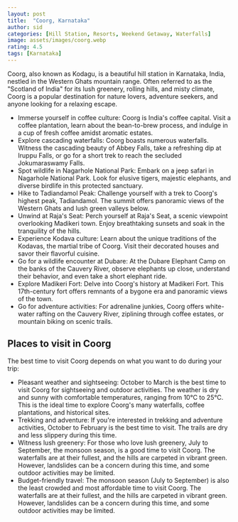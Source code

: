 ```yaml
---
layout: post
title:  "Coorg, Karnataka"
author: sid
categories: [Hill Station, Resorts, Weekend Getaway, Waterfalls]
image: assets/images/coorg.webp
rating: 4.5
tags: [Karnataka]
---
```

Coorg, also known as Kodagu, is a beautiful hill station in Karnataka, India, nestled in the Western Ghats mountain range. Often referred to as the "Scotland of India" for its lush greenery, rolling hills, and misty climate, Coorg is a popular destination for nature lovers, adventure seekers, and anyone looking for a relaxing escape.

* Immerse yourself in coffee culture: Coorg is India's coffee capital. Visit a coffee plantation, learn about the bean-to-brew process, and indulge in a cup of fresh coffee amidst aromatic estates.
* Explore cascading waterfalls: Coorg boasts numerous waterfalls. Witness the cascading beauty of Abbey Falls, take a refreshing dip at Iruppu Falls, or go for a short trek to reach the secluded Jokumaraswamy Falls.
* Spot wildlife in Nagarhole National Park: Embark on a jeep safari in Nagarhole National Park. Look for elusive tigers, majestic elephants, and diverse birdlife in this protected sanctuary.
* Hike to Tadiandamol Peak: Challenge yourself with a trek to Coorg's highest peak, Tadiandamol. The summit offers panoramic views of the Western Ghats and lush green valleys below.
* Unwind at Raja's Seat: Perch yourself at Raja's Seat, a scenic viewpoint overlooking Madikeri town. Enjoy breathtaking sunsets and soak in the tranquility of the hills.
* Experience Kodava culture: Learn about the unique traditions of the Kodavas, the martial tribe of Coorg. Visit their decorated houses and savor their flavorful cuisine.
* Go for a wildlife encounter at Dubare: At the Dubare Elephant Camp on the banks of the Cauvery River, observe elephants up close, understand their behavior, and even take a short elephant ride.
* Explore Madikeri Fort: Delve into Coorg's history at Madikeri Fort. This 17th-century fort offers remnants of a bygone era and panoramic views of the town.
* Go for adventure activities: For adrenaline junkies, Coorg offers white-water rafting on the Cauvery River, ziplining through coffee estates, or mountain biking on scenic trails.

<h2>Places to visit in Coorg</h2>
The best time to visit Coorg depends on what you want to do during your trip:

* Pleasant weather and sightseeing: October to March is the best time to visit Coorg for sightseeing and outdoor activities. The weather is dry and sunny with comfortable temperatures, ranging from 10°C to 25°C. This is the ideal time to explore Coorg's many waterfalls, coffee plantations, and historical sites.
* Trekking and adventure: If you're interested in trekking and adventure activities, October to February is the best time to visit. The trails are dry and less slippery during this time.
* Witness lush greenery: For those who love lush greenery, July to September, the monsoon season, is a good time to visit Coorg. The waterfalls are at their fullest, and the hills are carpeted in vibrant green. However, landslides can be a concern during this time, and some outdoor activities may be limited.
* Budget-friendly travel: The monsoon season (July to September) is also the least crowded and most affordable time to visit Coorg. The waterfalls are at their fullest, and the hills are carpeted in vibrant green. However, landslides can be a concern during this time, and some outdoor activities may be limited.


<div class="pa-carousel-widget" style="width:100%; height:480px; display:none;"
  data-link="https://www.justwravel.com/"
  data-title="Coorg, Karnataka"
  data-description="Hill Station, Resorts, Weekend Getaway, Waterfalls">
  <object data="https://lh3.googleusercontent.com/pw/AP1GczPmZLBjYvomglB6uTD3Vi3THtph9JG3TSPoqP9iYSdA2-3fZ-l0jDY2JctgnXzKiCvugNp1wUpGwLLepPny7R36m5mPW7rGc8C-KtHf8JCFiEHi1yEW=w960-rw-h720"></object>
  <object data="https://lh3.googleusercontent.com/pw/AP1GczOOInYTbFCHwgkAOzpIsuwJiNkqk0NkIs1I_2YoMwRAYi_MolGJB0dIxiQU3TCvJIj3PUJW01EbQuDTvAWKYOr2VkvexQ0v9FVt1nmprG48HwrytuTl=w960-rw-h720"></object>
  <object data="https://lh3.googleusercontent.com/pw/AP1GczMr9Tik7s8nazSld8lMto0lhIgYeFfrrv9-SBdynUDIjfxEblakiaXNUEe2PmRFVUzJz3gwNg5tiV7uV_FazHJ_GR-ignH36DYxCcJreK9xYz1_PyZq=w960-rw-h720"></object>
  <object data="https://lh3.googleusercontent.com/pw/AP1GczPbr3rsaujaePvpYC5c9esih8-2EyFvmDIZ_5IFzG4dx8MgaCPz2JbB6ZlFJQLXmaJXCZZo2QPN39cCMDLqkj0g-TEWHbvOw4BnBZNNSsSqqbsamZKb=w960-rw-h720"></object>
  <object data="https://lh3.googleusercontent.com/pw/AP1GczP0LlDBjtWfIspSL_OoUO4UmLjvJ4bdTbD1Bki5vtfQ3pz9haL4KsiIJnsSQEsnYtjKb0XwujP_nqEgyez9oduI_xQm7qFYVj02Pa8-IGtorSZZ4ED2=w960-rw-h720"></object>
  <object data="https://lh3.googleusercontent.com/pw/AP1GczOxzQMO7P42fndjhp0I-ojgmi-P7iKif-xldVzrIK3QUubq9oLEgT0eN5gaw2GPfRukgIVguvni8OKsF_IuEddNSsAmKgm-7taAVGzJFmvwzz1kH3sj=w960-rw-h720"></object>
  <object data="https://lh3.googleusercontent.com/pw/AP1GczPK2h2XNWvZhP_f0dPPpoLtyodYL2DWao3PENHKtN-VpUjq2nFUEBtXU68nwTVu-7Bvjny7oT11XwiaM86X6Q_yX8YhL4ZozHdU8A2AcUS1n1NNIYvW=w960-rw-h720"></object>
  <object data="https://lh3.googleusercontent.com/pw/AP1GczP9HAyT5O1tRDzYJ4dfIBuebgW-g83MdjDWWYcOmFas2pj5rCQnnNrlQzOv4v1V8jDITbVX6mJMfgwX1Y9_uXukDoYE9AGnZxLSpb1R7C4gYQXmhV-3=w960-rw-h720"></object>
  <object data="https://lh3.googleusercontent.com/pw/AP1GczNN7ebj1Cg3GoJsn8JWImShLRSz_2BduzZZu1LyEG8sRWaAmY9PMUlOHRqvbAD-9xSNxsfb3UK5qECzpKB4pSB1Mn5adiWK-AaQUqVEJ6pYMWJFPP2Z=w960-rw-h720"></object>
  <object data="https://lh3.googleusercontent.com/pw/AP1GczM16oNO2DMTsAV7WDgAKdgTgrgUV2wOGEP9Lahg98b7fcvRhkpZ-kqCnYfu3zPnO1CUBCVn908QpuCnZlAGleYsrEeWLJL-C2dpaYV9YETXfTUn6Wj4=w960-rw-h720"></object>
  <object data="https://lh3.googleusercontent.com/pw/AP1GczNArsSG0ZaDq_mEQsz5TJWhuOCxeAOO2WEVn9lQrEYfuOT8W6NoZlpkQdn5ZNTtZivStqNfvP5snHoguMnoOTWIpfT3wZ2QLzo66n2MIvrnNHeH-gee=w960-rw-h720"></object>
  <object data="https://lh3.googleusercontent.com/pw/AP1GczNsFWDr4W4h9ucGhU7tOb1zQKrKdY_ubGxzvW2neHSKrgXoaO1a0HOu4jxfb-9kJ_omkgAEVtLQgYkWm7ks7o_ew0XoUd05sQUc032Gy7GaqociNWBm=w960-rw-h720"></object>
  <object data="https://lh3.googleusercontent.com/pw/AP1GczPXZ1_QvdoKeTLuZLg-gnbf0iRazOdayi2Ipk_UTCOK04Ah5paLYga-UNO5D878kLb54y4Jnu5gXsXM4Jb8nnptRxE28JqolgdKfV9zcwjMxUJh9Ez6=w960-rw-h720"></object>
  <object data="https://lh3.googleusercontent.com/pw/AP1GczM_4Dmi7Xq-xcVXDdtyCOVnAsPxYXcGonuxU4xLVLz9k2Ri7KOOjMFxfLcYQK-84z2r3xL-E-64rOy_CfEZGAmPz4NkAtIBsGMx7ZAkD6SEb247bptU=w960-rw-h720"></object>
  <object data="https://lh3.googleusercontent.com/pw/AP1GczP-3CZe3ojJUK3FEzGbGoSBL5iqsuLN_zC0ZA3ywn0z4COx65bi_0o58L_UGST83YY66fcIZxjU3aRCOER0KmKv2BKX1jURoXzrA4p7Kll1dwPgtzi5=w960-rw-h720"></object>
  <object data="https://lh3.googleusercontent.com/pw/AP1GczPQV33bFJWYE7_pxU6eOnUhy4gzOIqdRu1fsDciubEwVtRPF6Gl5vE2Bw2pDZ-6rFryAqnqyZTSYTN-Tg7nyEaLBzGu2buzWob7OSheDq2COLNa_eQE=w960-rw-h720"></object>
  <object data="https://lh3.googleusercontent.com/pw/AP1GczNgGZcRvouk1ZjYwwH-6JGeOl6Nz_VOi-ueezSuQ3tr7f7wkAyinFwXpWK7CL56LKXcYXCALlMciZ94PMHLZfxxVzmIQeyeH2K17p9kpcLmJI0BXz80=w960-rw-h720"></object>
  <object data="https://lh3.googleusercontent.com/pw/AP1GczNQYqEGXOjs0XfTQ4A-NDA51lDMKvsgtqbDPa_8aQ_tEVl_fWwZYn8LcAAwSykTTMwSt1jVA-fFWkffdsgu971IYMlrklM0gQYpfVzSL5FWqMHL9Grz=w960-rw-h720"></object>
  <object data="https://lh3.googleusercontent.com/pw/AP1GczOCFG-7mYqiU6Ie7rjpOdq4LnAEvik_H9NW6pKvXAgPlA1wwSCXsoUE_Gf9nKD-cdlh_AJ43Qe6G6P7QK5DtFXO1y3BIE5JL27I6YIoJCQ-OKhxdNw9=w960-rw-h720"></object>
  <object data="https://lh3.googleusercontent.com/pw/AP1GczOu53Z4TjgxdxZu1zlCkfiYNar5ZWIA11Upc1YTAVFdeBVMLsshU3g05_uy7dzhbuxTAvoJ3RQstL0gRlbKrQWCpVSU0c9SsPNoKwxamsKQtg9UiYKE=w960-rw-h720"></object>
  <object data="https://lh3.googleusercontent.com/pw/AP1GczOnOWEKTZklKS80mTzaYe4naUUtRTnQZGG9mYTYPxrrQBum4v4QoUT7OZrV0CSBfoHbxVupVWs7uIu-46Yt5V1rotd5ZZwWwDJ1tAxdqg5yInmM1k-p=w960-rw-h720"></object>
  <object data="https://lh3.googleusercontent.com/pw/AP1GczMYHixRwAB2m7H6w6McfxU-fBTdvhYv0McUbPV5U96Y5QK2rOpsiWnh-reJ4qjzoLIn9FjNr0y_c6kvrR9hQRdefkrrOSZ20kwmtuiLjF4eJDIkVCTu=w960-rw-h720"></object>
  <object data="https://lh3.googleusercontent.com/pw/AP1GczMW96thZM0rWjjtq7o1DZGXq1UfWPqVtma8YkITlZht7dCSSrtqicIYItgFz5YcejzYZqv0f_fKbKciOPbl88JKZ7wE4av4oBlrRuqQn8RNpwRLHwCm=w960-rw-h720"></object>
  <object data="https://lh3.googleusercontent.com/pw/AP1GczN0zBMiaWVzjCyyWU_NU2gf76Vptii7YezaIkye072KuePXGV_f0MLtrWnQd81QvAKQD6Lj2TKsp6NEnuD6AAq-hRyiJWforR1HBBbsMc8Y4LgcAxFA=w960-rw-h720"></object>
</div>
